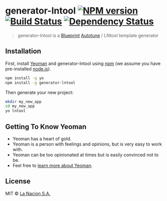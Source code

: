 # generator-lntool [![NPM version][npm-image]][npm-url] [![Build Status][travis-image]][travis-url] [![Dependency Status][daviddm-image]][daviddm-url]
> generator-lntool is a [Blueprint] [Autotune] / LNtool template generator 

## Installation

First, install [Yeoman](http://yeoman.io) and generator-lntool using [npm](https://www.npmjs.com/) (we assume you have pre-installed [node.js](https://nodejs.org/)).

```bash
npm install -g yo
npm install -g generator-lntool
```

Then generate your new project:

```bash
mkdir my_new_app
cd my_new_app
yo lntool
```

## Getting To Know Yeoman

 * Yeoman has a heart of gold.
 * Yeoman is a person with feelings and opinions, but is very easy to work with.
 * Yeoman can be too opinionated at times but is easily convinced not to be.
 * Feel free to [learn more about Yeoman](http://yeoman.io/).

## License

MIT © [La Nacion S.A.](https://github.com/LNtools/generator-lntool/blob/master/LICENSE)


[npm-image]: https://badge.fury.io/js/generator-lntool.svg
[npm-url]: https://npmjs.org/package/generator-lntool
[travis-image]: https://travis-ci.org/LNtools/generator-lntool.svg?branch=master
[travis-url]: https://travis-ci.org/LNtools/generator-lntool
[daviddm-image]: https://david-dm.org/LNtools/generator-lntool.svg?theme=shields.io
[daviddm-url]: https://david-dm.org/LNtools/generator-lntool
[Autotune]: https://github.com/voxmedia/autotune
[Blueprint]: https://github.com/voxmedia/autotune/wiki/Getting-started#blueprints
